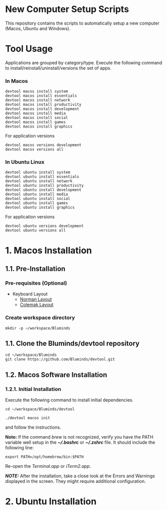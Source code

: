 # New Computer Setup Scripts
This repository contains the scripts to automatically setup a new computer (Macos, Ubuntu and Windows).

# Tool Usage

Applications are grouped by category/type. Execute the following command to install/reinstall/uninstall/versions the set of apps.

### In Macos

```
devtool macos install system
devtool macos install essentials
devtool macos install network
devtool macos install productivity
devtool macos install development
devtool macos install media
devtool macos install social
devtool macos install games
devtool macos install graphics
```

For application versions
```
devtool macos versions development
devtool macos versions all
```

### In Ubuntu Linux
```
devtool ubuntu install system
devtool ubuntu install essentials
devtool ubuntu install network
devtool ubuntu install productivity
devtool ubuntu install development
devtool ubuntu install media
devtool ubuntu install social
devtool ubuntu install games
devtool ubuntu install graphics
```

For application versions
```
devtool ubuntu versions development
devtool ubuntu versions all
```

# 1. Macos Installation

## 1.1. Pre-Installation

### Pre-requisites (Optional)
* Keyboard Layout
    * [Norman Layout](https://normanlayout.info/)
    * [Colemak Layout](https://colemak.com/)


### Create workspace directory

```
mkdir -p ~/workspace/Bluminds
```

## 1.1. Clone the Bluminds/devtool repository

```
cd ~/workspace/Bluminds
git clone https://github.com/Bluminds/devtool.git
```

## 1.2. Macos Software Installation
### 1.2.1. Initial Installation

Execute the following command to install initial dependencies.

```
cd ~/workspace/Bluminds/devtool
```

```
./devtool macos init
```
and follow the instructions.

**Note:** If the command *brew* is not recognized, verify you have the PATH variable well setup in the ***~/.bashrc*** or ***~/.zshrc*** file. It should include the following line:

```
export PATH=/opt/homebrew/bin:$PATH
```

Re-open the *Terminal.app* or *iTerm2.app*.

***NOTE:*** After the installation, take a close look at the Errors and Warnings displayed in the screen. They might require additional configuration. 


# 2. Ubuntu Installation
